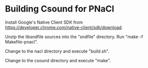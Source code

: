 # Building Csound for PNaCl

Install Google's Native Client SDK from https://developer.chrome.com/native-client/sdk/download.

Unzip the libsndfile sources into the "sndfile" directory. Run "make -f Makefile-pnacl".

Change to the nacl directory and execute "build.sh".

Change to the csound directory and execute "make".

